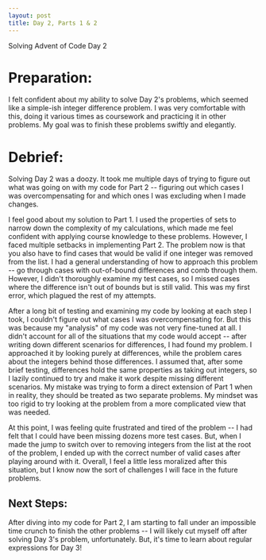 ```yaml
---
layout: post
title: Day 2, Parts 1 & 2
---
```

Solving Advent of Code Day 2

# Preparation:

I felt confident about my ability to solve Day 2's problems, which seemed like a simple-ish integer difference problem. I was very comfortable with this, doing it various times as coursework and practicing it in other problems. My goal was to finish these problems swiftly and elegantly.

# Debrief:

Solving Day 2 was a doozy. It took me multiple days of trying to figure out what was going on with my code for Part 2 -- figuring out which cases I was overcompensating for and which ones I was excluding when I made changes. 

I feel good about my solution to Part 1. I used the properties of sets to narrow down the complexity of my calculations, which made me feel confident with applying course knowledge to these problems. However, I faced multiple setbacks in implementing Part 2. The problem now is that you also have to find cases that would be valid if one integer was removed from the list. I had a general understanding of how to approach this problem -- go through cases with out-of-bound differences and comb through them. However, I didn't thoroughly examine my test cases, so I missed cases where the difference isn't out of bounds but is still valid. This was my first error, which plagued the rest of my attempts.

After a long bit of testing and examining my code by looking at each step I took, I couldn't figure out what cases I was overcompensating for. But this was because my "analysis" of my code was not very fine-tuned at all. I didn't account for all of the situations that my code would accept -- after writing down different scenarios for differences, I had found my problem. I approached it by looking purely at differences, while the problem cares about the integers behind those differences. I assumed that, after some brief testing, differences hold the same properties as taking out integers, so I lazily continued to try and make it work despite missing different scenarios. My mistake was trying to form a direct extension of Part 1 when in reality, they should be treated as two separate problems. My mindset was too rigid to try looking at the problem from a more complicated view that was needed.

At this point, I was feeling quite frustrated and tired of the problem -- I had felt that I could have been missing dozens more test cases. But, when I made the jump to switch over to removing integers from the list at the root of the problem, I ended up with the correct number of valid cases after playing around with it. Overall, I feel a little less moralized after this situation, but I know now the sort of challenges I will face in the future problems.

## Next Steps:

After diving into my code for Part 2, I am starting to fall under an impossible time crunch to finish the other problems -- I will likely cut myself off after solving Day 3's problem, unfortunately. But, it's time to learn about regular expressions for Day 3!
